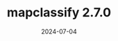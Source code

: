 ---
title: mapclassify 2.7.0
date: 2024-07-04
description: mapclassify 2.7.0 released.
type: news
month: "07.04"
year: "2024"
link: "https://github.com/pysal/mapclassify/releases/tag/v2.7.0"
---